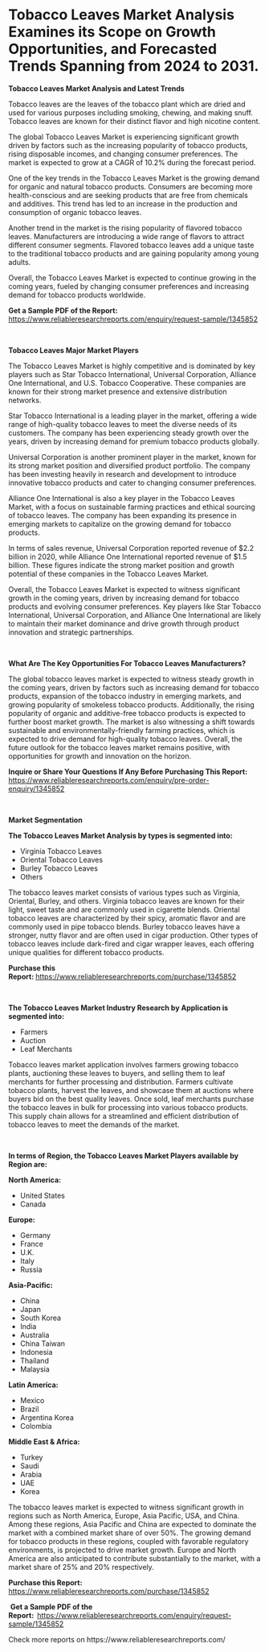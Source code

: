 <p><h1>Tobacco Leaves Market Analysis Examines its Scope on Growth Opportunities, and Forecasted Trends Spanning from 2024 to 2031.</h1></p><p><strong>Tobacco Leaves Market Analysis and Latest Trends</strong></p>
<p><p>Tobacco leaves are the leaves of the tobacco plant which are dried and used for various purposes including smoking, chewing, and making snuff. Tobacco leaves are known for their distinct flavor and high nicotine content.</p><p>The global Tobacco Leaves Market is experiencing significant growth driven by factors such as the increasing popularity of tobacco products, rising disposable incomes, and changing consumer preferences. The market is expected to grow at a CAGR of 10.2% during the forecast period.</p><p>One of the key trends in the Tobacco Leaves Market is the growing demand for organic and natural tobacco products. Consumers are becoming more health-conscious and are seeking products that are free from chemicals and additives. This trend has led to an increase in the production and consumption of organic tobacco leaves.</p><p>Another trend in the market is the rising popularity of flavored tobacco leaves. Manufacturers are introducing a wide range of flavors to attract different consumer segments. Flavored tobacco leaves add a unique taste to the traditional tobacco products and are gaining popularity among young adults.</p><p>Overall, the Tobacco Leaves Market is expected to continue growing in the coming years, fueled by changing consumer preferences and increasing demand for tobacco products worldwide.</p></p>
<p><strong>Get a Sample PDF of the Report:&nbsp;</strong> <a href="https://www.reliableresearchreports.com/enquiry/request-sample/1345852">https://www.reliableresearchreports.com/enquiry/request-sample/1345852</a></p>
<p>&nbsp;</p>
<p><strong>Tobacco Leaves Major Market Players</strong></p>
<p><p>The Tobacco Leaves Market is highly competitive and is dominated by key players such as Star Tobacco International, Universal Corporation, Alliance One International, and U.S. Tobacco Cooperative. These companies are known for their strong market presence and extensive distribution networks.</p><p>Star Tobacco International is a leading player in the market, offering a wide range of high-quality tobacco leaves to meet the diverse needs of its customers. The company has been experiencing steady growth over the years, driven by increasing demand for premium tobacco products globally.</p><p>Universal Corporation is another prominent player in the market, known for its strong market position and diversified product portfolio. The company has been investing heavily in research and development to introduce innovative tobacco products and cater to changing consumer preferences.</p><p>Alliance One International is also a key player in the Tobacco Leaves Market, with a focus on sustainable farming practices and ethical sourcing of tobacco leaves. The company has been expanding its presence in emerging markets to capitalize on the growing demand for tobacco products.</p><p>In terms of sales revenue, Universal Corporation reported revenue of $2.2 billion in 2020, while Alliance One International reported revenue of $1.5 billion. These figures indicate the strong market position and growth potential of these companies in the Tobacco Leaves Market.</p><p>Overall, the Tobacco Leaves Market is expected to witness significant growth in the coming years, driven by increasing demand for tobacco products and evolving consumer preferences. Key players like Star Tobacco International, Universal Corporation, and Alliance One International are likely to maintain their market dominance and drive growth through product innovation and strategic partnerships.</p></p>
<p>&nbsp;</p>
<p><strong>What Are The Key Opportunities For Tobacco Leaves Manufacturers?</strong></p>
<p><p>The global tobacco leaves market is expected to witness steady growth in the coming years, driven by factors such as increasing demand for tobacco products, expansion of the tobacco industry in emerging markets, and growing popularity of smokeless tobacco products. Additionally, the rising popularity of organic and additive-free tobacco products is expected to further boost market growth. The market is also witnessing a shift towards sustainable and environmentally-friendly farming practices, which is expected to drive demand for high-quality tobacco leaves. Overall, the future outlook for the tobacco leaves market remains positive, with opportunities for growth and innovation on the horizon.</p></p>
<p><strong>Inquire or Share Your Questions If Any Before Purchasing This Report:</strong> <a href="https://www.reliableresearchreports.com/enquiry/pre-order-enquiry/1345852">https://www.reliableresearchreports.com/enquiry/pre-order-enquiry/1345852</a></p>
<p>&nbsp;</p>
<p><strong>Market Segmentation</strong></p>
<p><strong>The Tobacco Leaves Market Analysis by types is segmented into:</strong></p>
<p><ul><li>Virginia Tobacco Leaves</li><li>Oriental Tobacco Leaves</li><li>Burley Tobacco Leaves</li><li>Others</li></ul></p>
<p><p>The tobacco leaves market consists of various types such as Virginia, Oriental, Burley, and others. Virginia tobacco leaves are known for their light, sweet taste and are commonly used in cigarette blends. Oriental tobacco leaves are characterized by their spicy, aromatic flavor and are commonly used in pipe tobacco blends. Burley tobacco leaves have a stronger, nutty flavor and are often used in cigar production. Other types of tobacco leaves include dark-fired and cigar wrapper leaves, each offering unique qualities for different tobacco products.</p></p>
<p><strong>Purchase this Report:&nbsp;</strong><a href="https://www.reliableresearchreports.com/purchase/1345852">https://www.reliableresearchreports.com/purchase/1345852</a></p>
<p>&nbsp;</p>
<p><strong>The Tobacco Leaves Market Industry Research by Application is segmented into:</strong></p>
<p><ul><li>Farmers</li><li>Auction</li><li>Leaf Merchants</li></ul></p>
<p><p>Tobacco leaves market application involves farmers growing tobacco plants, auctioning these leaves to buyers, and selling them to leaf merchants for further processing and distribution. Farmers cultivate tobacco plants, harvest the leaves, and showcase them at auctions where buyers bid on the best quality leaves. Once sold, leaf merchants purchase the tobacco leaves in bulk for processing into various tobacco products. This supply chain allows for a streamlined and efficient distribution of tobacco leaves to meet the demands of the market.</p></p>
<p>&nbsp;</p>
<p><strong>In terms of Region, the Tobacco Leaves Market Players available by Region are:</strong></p>
<p>
    <p> <strong> North America: </strong>
        <ul>
            <li>United States</li>
            <li>Canada</li>
        </ul>
        </p> 
    <p> <strong> Europe: </strong>
        <ul>
            <li>Germany</li>
            <li>France</li>
            <li>U.K.</li>
            <li>Italy</li>
            <li>Russia</li>
        </ul>
        </p> 
    <p> <strong> Asia-Pacific: </strong>
        <ul>
            <li>China</li>
            <li>Japan</li>
            <li>South Korea</li>
            <li>India</li>
            <li>Australia</li>
            <li>China Taiwan</li>
            <li>Indonesia</li>
            <li>Thailand</li>
            <li>Malaysia</li>
        </ul>
        </p> 
    <p> <strong> Latin America: </strong>
        <ul>
            <li>Mexico</li>
            <li>Brazil</li>
            <li>Argentina Korea</li>
            <li>Colombia</li>
        </ul>
        </p> 
    <p> <strong> Middle East & Africa: </strong>
        <ul>
            <li>Turkey</li>
            <li>Saudi</li>
            <li>Arabia</li>
            <li>UAE</li>
            <li>Korea</li>
        </ul>
    </p>
    </p>
<p><p>The tobacco leaves market is expected to witness significant growth in regions such as North America, Europe, Asia Pacific, USA, and China. Among these regions, Asia Pacific and China are expected to dominate the market with a combined market share of over 50%. The growing demand for tobacco products in these regions, coupled with favorable regulatory environments, is projected to drive market growth. Europe and North America are also anticipated to contribute substantially to the market, with a market share of 25% and 20% respectively.</p></p>
<p><strong>Purchase this Report: </strong><a href="https://www.reliableresearchreports.com/purchase/1345852">https://www.reliableresearchreports.com/purchase/1345852</a></p>
<p>&nbsp;<strong>Get a Sample PDF of the Report:&nbsp;&nbsp;</strong><a href="https://www.reliableresearchreports.com/enquiry/request-sample/1345852">https://www.reliableresearchreports.com/enquiry/request-sample/1345852</a></p>
<p><strong></strong></p>
<p>Check more reports on https://www.reliableresearchreports.com/</p>